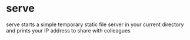 # serve
serve starts a simple temporary static file server in your current directory and prints your IP address to share with colleagues
